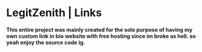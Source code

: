# LegitZenith | Links
#### **This entire project was mainly created for the sole purpose of having my own custom link in bio website with free hosting since im broke as hell. so yeah enjoy the source code ig.**
